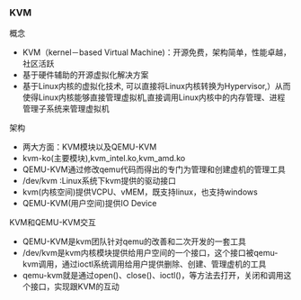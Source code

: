 ### KVM
概念
- KVM（kernel－based Virtual Machine)：开源免费，架构简单，性能卓越，社区活跃
- 基于硬件辅助的开源虚拟化解决方案
- 基于Linux内核的虚拟化技术, 可以直接将Linux内核转换为Hypervisor,）从而使得Linux内核能够直接管理虚拟机,直接调用Linux内核中的内存管理、进程管理子系统来管理虚拟机

架构
- 两大方面：KVM模块以及QEMU-KVM
- kvm-ko(主要模块),kvm_intel.ko,kvm_amd.ko
- QEMU-KVM通过修改qemu代码而得出的专门为管理和创建虚机的管理工具
- /dev/kvm :Linux系统下kvm提供的驱动接口
- kvm(内核空间)提供VCPU、vMEM，既支持linux，也支持windows
- QEMU-KVM(用户空间)提供IO Device

KVM和QEMU-KVM交互
- QEMU-KVM是kvm团队针对qemu的改善和二次开发的一套工具
- /dev/kvm是kvm内核模块提供给用户空间的一个接口，这个接口被qemu-kvm调用，通过ioctl系统调用给用户提供删除、创建、管理虚机的工具
- qemu-kvm就是通过open()、close()、ioctl()，等方法去打开，关闭和调用这个接口，实现跟KVM的互动
